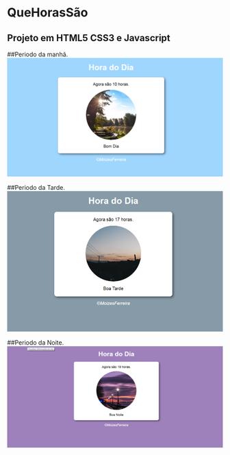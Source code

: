 # QueHorasSão
## Projeto em HTML5 CSS3 e Javascript
##Periodo da manhã.
![](https://github.com/MoizesFSantos/QueHorasSao/blob/main/fotomanha.png)

##Periodo da Tarde.
![](https://github.com/MoizesFSantos/QueHorasSao/blob/main/horatarde.png)

##Periodo da Noite.
![](https://github.com/MoizesFSantos/QueHorasSao/blob/main/hora%20do%20dia.png)
